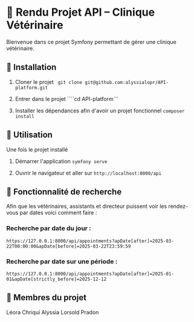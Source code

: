 # 🏥 Rendu Projet API – Clinique Vétérinaire

Bienvenue dans ce projet Symfony permettant de gérer une clinique vétérinaire.

## 🚀 Installation
1. Cloner le projet
``` git clone git@github.com:alyssialopr/API-platform.git```

2. Entrer dans le projet
````cd API-platform```

3. Installer les dépendances afin d'avoir un projet fonctionnel
```composer install```

## 📌 Utilisation
Une fois le projet installé

1. Démarrer l'application
```symfony serve```

2. Ouvrir le navigateur et aller sur 
```http://localhost:8000/api```

## 🔎 Fonctionnalité de recherche
Afin que les vétérinaires, assistants et directeur puissent voir les rendez-vous par dates voici comment faire : 

### Recherche par date du jour : 
```https://127.0.0.1:8000/api/appointments?apDate[after]=2025-03-22T00:00:00&apDate[before]=2025-03-22T23:59:59```

### Recherche par date sur une période :
```https://127.0.0.1:8000/api/appointments?apDate[after]=2025-01-01&apDate[strictly_before]=2025-12-12```

## 👥 Membres du projet
Léora Chriqui
Alyssia Lorsold Pradon